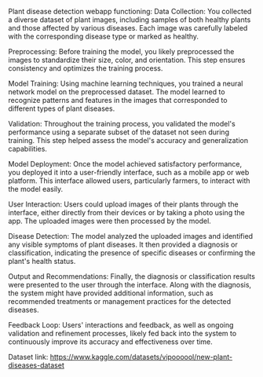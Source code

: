 Plant disease detection webapp functioning:
Data Collection: You collected a diverse dataset of plant images, including samples of both healthy plants and those affected by various diseases. Each image was carefully labeled with the corresponding disease type or marked as healthy.

Preprocessing: Before training the model, you likely preprocessed the images to standardize their size, color, and orientation. This step ensures consistency and optimizes the training process.

Model Training: Using machine learning techniques, you trained a neural network model on the preprocessed dataset. The model learned to recognize patterns and features in the images that corresponded to different types of plant diseases.

Validation: Throughout the training process, you validated the model's performance using a separate subset of the dataset not seen during training. This step helped assess the model's accuracy and generalization capabilities.

Model Deployment: Once the model achieved satisfactory performance, you deployed it into a user-friendly interface, such as a mobile app or web platform. This interface allowed users, particularly farmers, to interact with the model easily.

User Interaction: Users could upload images of their plants through the interface, either directly from their devices or by taking a photo using the app. The uploaded images were then processed by the model.

Disease Detection: The model analyzed the uploaded images and identified any visible symptoms of plant diseases. It then provided a diagnosis or classification, indicating the presence of specific diseases or confirming the plant's health status.

Output and Recommendations: Finally, the diagnosis or classification results were presented to the user through the interface. Along with the diagnosis, the system might have provided additional information, such as recommended treatments or management practices for the detected diseases.

Feedback Loop: Users' interactions and feedback, as well as ongoing validation and refinement processes, likely fed back into the system to continuously improve its accuracy and effectiveness over time.

Dataset link: https://www.kaggle.com/datasets/vipoooool/new-plant-diseases-dataset

